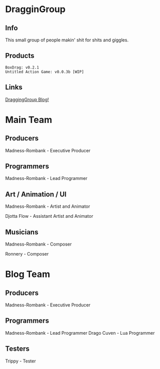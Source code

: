 # DragginGroup

## Info
This small group of people makin' shit for shits and giggles.

## Products
```
BoxDrag: v0.2.1
Untitled Action Game: v0.0.3b [WIP]
```

## Links
[DraggingGroup Blog!](https://draggingroup.github.io/Blog/)


# Main Team

## Producers
Madness-Rombank - Executive Producer


## Programmers
Madness-Rombank - Lead Programmer


## Art / Animation / UI
Madness-Rombank - Artist and Animator

Djotta Flow - Assistant Artist and Animator

## Musicians
Madness-Rombank - Composer

Ronnery - Composer

# Blog Team

## Producers
Madness-Rombank - Executive Producer


## Programmers
Madness-Rombank - Lead Programmer
Drago Cuven - Lua Programmer

## Testers
Trippy - Tester
